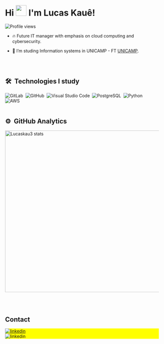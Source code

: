 

<h1 align="left">Hi <img src="https://raw.githubusercontent.com/kaueMarques/kaueMarques/master/hi.gif" width=35 /> I'm Lucas Kauê!</h1>

<p align="left"> <img src="https://komarev.com/ghpvc/?username=lucaskau3&color=yellow" alt="Profile views" /> </p>

- 🔥 Future IT manager with emphasis on cloud computing and cybersecurity.

- 🔭 I’m studing Information systems in UNICAMP - FT [UNICAMP](https://www.unicamp.br/unicamp/universidade).

<br><br>

## 🛠 &nbsp;Technologies I study


![GitLab](https://img.shields.io/badge/-Gitlab-05122A?style=flat&logo=git)&nbsp;
![GitHub](https://img.shields.io/badge/-GitHub-05122A?style=flat&logo=github)&nbsp;
![Visual Studio Code](https://img.shields.io/badge/-Visual%20Studio%20Code-05122A?style=flat&logo=visual-studio-code&logoColor=007ACC)&nbsp;
![PostgreSQL](https://img.shields.io/badge/-PostgreSQL-05122A?style=flat&logo=postgresql)&nbsp;
![Python](https://img.shields.io/badge/-Python-05122A?style=flat&logo=mysql)&nbsp;
![AWS](https://img.shields.io/badge/-AWS-05122A?style=flat&logo=amazonaws)&nbsp;
<br><br>

## ⚙️ &nbsp;GitHub Analytics

<p align="left">
<img width="530em" src="https://github-readme-stats.vercel.app/api?username=lucaskau3&show_icons=true&theme=vision-friendly-dark" alt="Lucaskau3 stats"/>
<!-- <img width="530em" src="https://github-readme-stats.vercel.app/api/top-langs/?username=lucaskau3&layout=compact&theme=vision-friendly-dark" alt="Lucaskau3 most languages"/> -->
</p>


<br><br>

## Contact

<p align="left" style="background:yellow">
<a href="https://www.linkedin.com/in/lucas-kau%C3%AA-80799b193/" target="_blank">
  <img align="center" src="https://img.shields.io/badge/-Lucaskau3-05122A?style=flat&logo=linkedin" alt="linkedin"/>
</a>
<br>
  <img align="center" src="https://img.shields.io/badge/-estudoslucaskaue@gmail.com-05122A?style=flat&logo=gmail" alt="linkedin"/>



